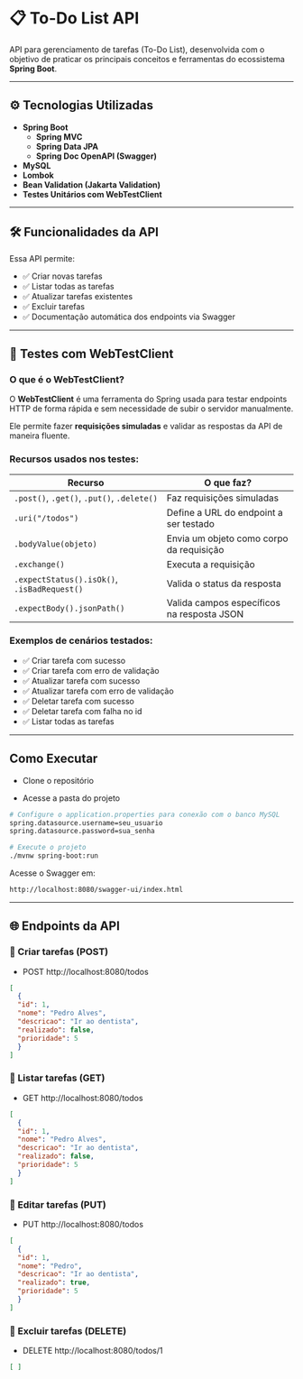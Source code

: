 # 📋 To-Do List API

API para gerenciamento de tarefas (To-Do List), desenvolvida com o objetivo de praticar os principais conceitos e ferramentas do ecossistema **Spring Boot**.

---

## ⚙️ Tecnologias Utilizadas

- **Spring Boot**
  - **Spring MVC**
  - **Spring Data JPA**
  - **Spring Doc OpenAPI (Swagger)**
- **MySQL**
- **Lombok**
- **Bean Validation (Jakarta Validation)**
- **Testes Unitários com WebTestClient**

---

## 🛠️ Funcionalidades da API

Essa API permite:

- ✅ Criar novas tarefas  
- ✅ Listar todas as tarefas  
- ✅ Atualizar tarefas existentes  
- ✅ Excluir tarefas  
- ✅ Documentação automática dos endpoints via Swagger  

---

## 🧪 Testes com WebTestClient

### O que é o WebTestClient?

O **WebTestClient** é uma ferramenta do Spring usada para testar endpoints HTTP de forma rápida e sem necessidade de subir o servidor manualmente.

Ele permite fazer **requisições simuladas** e validar as respostas da API de maneira fluente.

### Recursos usados nos testes:

| Recurso | O que faz? |
|---|---|
| `.post()`, `.get()`, `.put()`, `.delete()` | Faz requisições simuladas |
| `.uri("/todos")` | Define a URL do endpoint a ser testado |
| `.bodyValue(objeto)` | Envia um objeto como corpo da requisição |
| `.exchange()` | Executa a requisição |
| `.expectStatus().isOk()`, `.isBadRequest()` | Valida o status da resposta |
| `.expectBody().jsonPath()` | Valida campos específicos na resposta JSON |

### Exemplos de cenários testados:

- ✅ Criar tarefa com sucesso
- ✅ Criar tarefa com erro de validação
- ✅ Atualizar tarefa com sucesso
- ✅ Atualizar tarefa com erro de validação
- ✅ Deletar tarefa com sucesso
- ✅ Deletar tarefa com falha no id
- ✅ Listar todas as tarefas

---

## Como Executar

- Clone o repositório

- Acesse a pasta do projeto

```bash
# Configure o application.properties para conexão com o banco MySQL
spring.datasource.username=seu_usuario
spring.datasource.password=sua_senha

# Execute o projeto
./mvnw spring-boot:run
```

Acesse o Swagger em:

```bash
http://localhost:8080/swagger-ui/index.html
```

---

## 🌐 Endpoints da API

### 📍 Criar tarefas (POST)

- POST http://localhost:8080/todos

```json
[
  {
  "id": 1,
  "nome": "Pedro Alves",
  "descricao": "Ir ao dentista",
  "realizado": false,
  "prioridade": 5
  }
]
```

### 📍 Listar tarefas (GET)

- GET http://localhost:8080/todos

```json
[
  {
  "id": 1,
  "nome": "Pedro Alves",
  "descricao": "Ir ao dentista",
  "realizado": false,
  "prioridade": 5
  }
]
```

### 📍 Editar tarefas (PUT)

- PUT http://localhost:8080/todos

```json
[
  {
  "id": 1,
  "nome": "Pedro",
  "descricao": "Ir ao dentista",
  "realizado": true,
  "prioridade": 5
  }
]
```

### 📍 Excluir tarefas (DELETE)

- DELETE http://localhost:8080/todos/1

```json
[ ]
```

